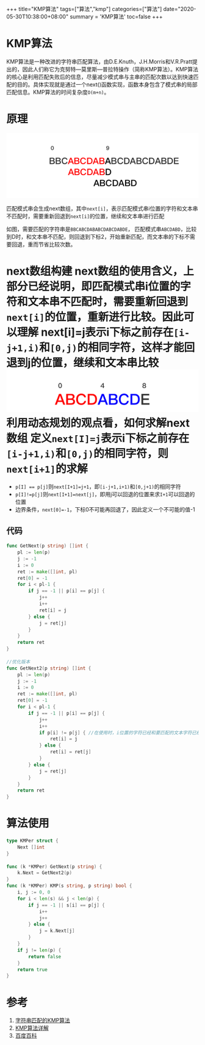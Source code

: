 +++
title="KMP算法"
tags=["算法","kmp"]
categories=["算法"]
date="2020-05-30T10:38:00+08:00"
summary = 'KMP算法'
toc=false
+++

KMP算法
=======

KMP算法是一种改进的字符串匹配算法，由D.E.Knuth，J.H.Morris和V.R.Pratt提出的，因此人们称它为克努特—莫里斯—普拉特操作（简称KMP算法）。KMP算法的核心是利用匹配失败后的信息，尽量减少模式串与主串的匹配次数以达到快速匹配的目的。具体实现就是通过一个next()函数实现，函数本身包含了模式串的局部匹配信息。KMP算法的时间复杂度`O(m+n)`。

原理
====

![示例图](img_0.png)

匹配模式串会生成next数组，其中`next[i]`，表示匹配模式串i位置的字符和文本串不匹配时，需要重新回退到`next[i]`的位置，继续和文本串进行匹配

如图，需要匹配的字符串是`BBCABCDABABCDABCDABDE`， 匹配模式串`ABCDABD`，比较到D时，和文本串不匹配，则回退到下标2，开始重新匹配，而文本串的下标不需要回退，重而节省比较次数。

next数组构建 next数组的使用含义，上部分已经说明，即匹配模式串i位置的字符和文本串不匹配时，需要重新回退到`next[i]`的位置，重新进行比较。因此可以理解 next[i]=j表示i下标之前存在`[i-j+1,i)`和`[0,j)`的相同字符，这样才能回退到j的位置，继续和文本串比较 ![回退原理](img_1.png) 利用动态规划的观点看，如何求解next数组 定义`next[I]=j`表示i下标之前存在`[i-j+1,i)`和`[0,j)`的相同字符，则`next[i+1]`的求解
======================================================================================================================================================================================================================================================================================================================================================================================================================================================================================

-	`p[I] == p[j]`则`next[I+1]=j+1`，即`[i-j+1,i+1)`和`[0,j+1)`的相同字符
-	`p[I]!=p[j]`则`next[I+1]=next[j]`，即用j可以回退的位置来求`I+1`可以回退的位置
-	边界条件，`next[0]=-1`，下标0不可能再回退了，因此定义一个不可能的值-1

代码
----

```go
func GetNext(p string) []int {
	pl := len(p)
	j := -1
	i := 0
	ret := make([]int, pl)
	ret[0] = -1
	for i < pl-1 {
		if j == -1 || p[i] == p[j] {
			j++
			i++
			ret[i] = j
		} else {
			j = ret[j]
		}
	}
	return ret
}

//优化版本
func GetNext2(p string) []int {
	pl := len(p)
	j := -1
	i := 0
	ret := make([]int, pl)
	ret[0] = -1
	for i < pl-1 {
		if j == -1 || p[i] == p[j] {
			j++
			i++
			if p[i] != p[j] { //在使用时，i位置的字符已经和要匹配的文本字符已经不一致了，所以回退到j后，肯定还是要回退，所以有这个改动
				ret[i] = j
			} else {
				ret[i] = ret[j]
			}
		} else {
			j = ret[j]
		}
	}
	return ret
}
```

算法使用
========

```go
type KMPer struct {
	Next []int
}

func (k *KMPer) GetNext(p string) {
	k.Next = GetNext2(p)
}
func (k *KMPer) KMP(s string, p string) bool {
	i, j := 0, 0
	for i < len(s) && j < len(p) {
		if j == -1 || s[i] == p[j] {
			i++
			j++
		} else {
			j = k.Next[j]
		}
	}
	if j != len(p) {
		return false
	}
	return true
}
```

参考
====

1.	[字符串匹配的KMP算法](http://www.ruanyifeng.com/blog/2013/05/Knuth–Morris–Pratt_algorithm.html)
2.	[KMP算法详解](https://zhuanlan.zhihu.com/p/83334559)
3.	[百度百科](https://baike.baidu.com/item/kmp算法)


